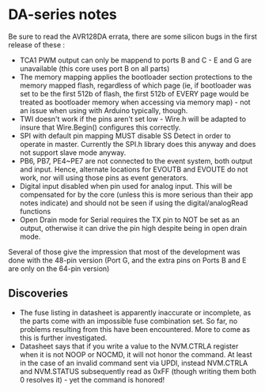 # DA-series notes

Be sure to read the AVR128DA errata, there are some silicon bugs in the first release of these :
* TCA1 PWM output can only be mappend to ports B and C - E and G are unavailable (this core uses port B on all parts)
* The memory mapping applies the bootloader section protections to the memory mapped flash, regardless of which page (ie, if bootloader was set to be the first 512b of flash, the first 512b of EVERY page would be treated as bootloader memory when accessing via memory map) - not an issue when using with Arduino typically, though.
* TWI doesn't work if the pins aren't set low - Wire.h will be adapted to insure that Wire.Begin() configures this correctly.
* SPI with default pin mapping MUST disable SS Detect in order to operate in master. Currently the SPI.h library does this anyway and does not support slave mode anyway.
* PB6, PB7, PE4~PE7 are not connected to the event system, both output and input. Hence, alternate locations for EVOUTB and EVOUTE do not work, nor will using those pins as event generators.
* Digital input disabled when pin used for analog input. This will be compensated for by the core (unless this is more serious than their app notes indicate) and should not be seen if using the digital/analogRead functions
* Open Drain mode for Serial requires the TX pin to NOT be set as an output, otherwise it can drive the pin high despite being in open drain mode.

Several of those give the impression that most of the development was done with the 48-pin version (Port G, and the extra pins on Ports B and E are only on the 64-pin version)

## Discoveries
* The fuse listing in datasheet is apparently inaccurate or incomplete, as the parts come with an impossible fuse combination set. So far, no problems resulting from this have been encountered. More to come as this is further investigated.
* Datasheet says that if you write a value to the NVM.CTRLA register when it is not NOOP or NOCMD, it will not honor the command. At least in the case of an invalid command sent via UPDI, instead NVM.CTRLA and NVM.STATUS subsequently read as 0xFF (though writing them both 0 resolves it) - yet the command is honored!
